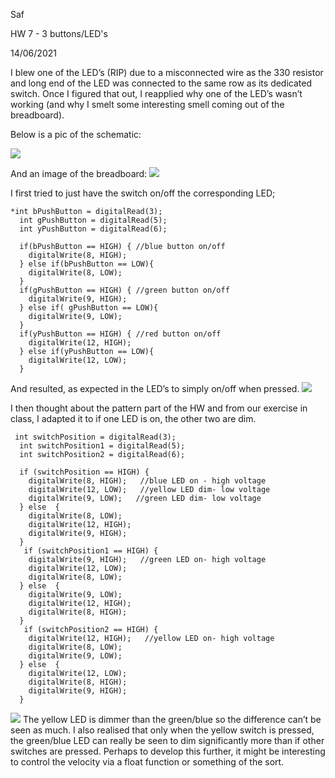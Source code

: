 Saf

HW 7 - 3 buttons/LED's

14/06/2021

I blew one of the LED’s (RIP) due to a misconnected wire as the 330 resistor and long end of the LED was connected to the same row as its dedicated switch. Once I figured that out, I reapplied why one of the LED’s wasn’t working (and why I smelt some interesting smell coming out of the breadboard). 

Below is a pic of the schematic: 

<img src= "https://user-images.githubusercontent.com/70910372/121848606-5469a780-ccfb-11eb-80b9-aae98b328289.png">

And an image of the breadboard: <img src= "https://user-images.githubusercontent.com/70910372/121824285-113c1400-ccbc-11eb-9298-02625763622d.png">

I first tried to just have the switch on/off the corresponding LED; 
````
*int bPushButton = digitalRead(3);
  int gPushButton = digitalRead(5);
  int yPushButton = digitalRead(6);

  if(bPushButton == HIGH) { //blue button on/off
    digitalWrite(8, HIGH);
  } else if(bPushButton == LOW){
    digitalWrite(8, LOW);
  }
  if(gPushButton == HIGH) { //green button on/off
    digitalWrite(9, HIGH);
  } else if( gPushButton == LOW){
    digitalWrite(9, LOW);
  }
  if(yPushButton == HIGH) { //red button on/off
    digitalWrite(12, HIGH);
  } else if(yPushButton == LOW){
    digitalWrite(12, LOW);
  } 
````
And resulted, as expected in the LED’s to simply on/off when pressed.
<img src = "https://user-images.githubusercontent.com/70910372/121824306-434d7600-ccbc-11eb-8619-305dd562f1fc.mov">

I then thought about the pattern part of the HW and from our exercise in class, I adapted it to if one LED is on, the other two are dim.
````
 int switchPosition = digitalRead(3);
  int switchPosition1 = digitalRead(5);
  int switchPosition2 = digitalRead(6);

  if (switchPosition == HIGH) {
    digitalWrite(8, HIGH);   //blue LED on - high voltage
    digitalWrite(12, LOW);   //yellow LED dim- low voltage
    digitalWrite(9, LOW);   //green LED dim- low voltage
  } else  {
    digitalWrite(8, LOW);    
    digitalWrite(12, HIGH);
    digitalWrite(9, HIGH);
  }
   if (switchPosition1 == HIGH) {
    digitalWrite(9, HIGH);   //green LED on- high voltage
    digitalWrite(12, LOW);
    digitalWrite(8, LOW);
  } else  {
    digitalWrite(9, LOW);    
    digitalWrite(12, HIGH);
    digitalWrite(8, HIGH);
  }
   if (switchPosition2 == HIGH) {
    digitalWrite(12, HIGH);   //yellow LED on- high voltage
    digitalWrite(8, LOW);
    digitalWrite(9, LOW);
  } else  {
    digitalWrite(12, LOW);    
    digitalWrite(8, HIGH);
    digitalWrite(9, HIGH);
  }
````
<img src = "https://user-images.githubusercontent.com/70910372/121824313-62e49e80-ccbc-11eb-92d1-bb5223acf069.mov">
The yellow LED is dimmer than the green/blue so the difference can’t be seen as much. I also realised that only when the yellow switch is pressed, the green/blue LED can really be seen to dim significantly more than if other switches are pressed. Perhaps to develop this further, it might be interesting to control the velocity via a float function or something of the sort.
